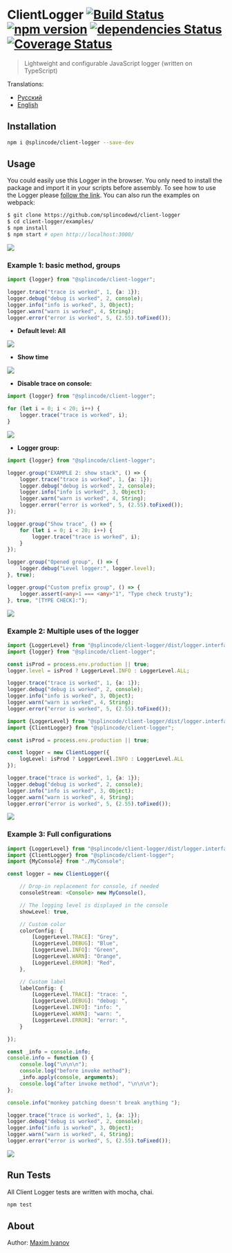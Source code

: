 # ClientLogger [![Build Status](https://travis-ci.org/splincodewd/client-logger.svg?branch=master)](https://travis-ci.org/splincodewd/client-logger) [![npm version](https://badge.fury.io/js/%40splincode%2Fclient-logger.svg)](https://badge.fury.io/js/%40splincode%2Fclient-logger) [![dependencies Status](https://david-dm.org/splincodewd/client-logger/status.svg)](https://david-dm.org/splincodewd/client-logger) [![Coverage Status](https://coveralls.io/repos/github/splincodewd/client-logger/badge.svg?branch=master)](https://coveralls.io/github/splincodewd/client-logger?branch=master)

> Lightweight and configurable JavaScript logger (written on TypeScript)

Translations:
- [Русский](https://github.com/splincodewd/client-logger/blob/master/README-ru.md)
- [English](https://github.com/splincodewd/client-logger/blob/master/README.md)

## Installation

```bash
npm i @splincode/client-logger --save-dev
```

## Usage

You could easily use this Logger in the browser. 
You only need to install the package and import it in your scripts before assembly.
To see how to use the Logger please [follow the link](http://requirebin.com/?gist=a4b2a1b162037b736deaf0cbb2e886f8).
You can also run the examples on webpack:

```bash
$ git clone https://github.com/splincodewd/client-logger 
$ cd client-logger/examples/
$ npm install
$ npm start # open http://localhost:3000/
```

![](https://habrastorage.org/webt/jf/zn/_9/jfzn_9ir8zkns2gqhp6brzoztws.gif)

### Example 1: basic method, groups

```typescript
import {logger} from "@splincode/client-logger";

logger.trace("trace is worked", 1, {a: 1});
logger.debug("debug is worked", 2, console);
logger.info("info is worked", 3, Object);
logger.warn("warn is worked", 4, String);
logger.error("error is worked", 5, (2.55).toFixed());
```

* **Default level: All**

![](https://habrastorage.org/webt/x-/bc/3b/x-bc3bztgftwzvamekuffrxcilq.png)

* **Show time**

![](https://habrastorage.org/webt/1i/lj/rh/1iljrhzeiw_3mvbaji5gcx2adnm.gif)

* **Disable trace on console:**

```typescript
import {logger} from "@splincode/client-logger";

for (let i = 0; i < 20; i++) {
    logger.trace("trace is worked", i);
}
```

![](https://habrastorage.org/webt/un/fl/81/unfl81h_wjnltr184of-vx1skio.gif)

* **Logger group:**

```typescript
import {logger} from "@splincode/client-logger";

logger.group("EXAMPLE 2: show stack", () => {
    logger.trace("trace is worked", 1, {a: 1});
    logger.debug("debug is worked", 2, console);
    logger.info("info is worked", 3, Object);
    logger.warn("warn is worked", 4, String);
    logger.error("error is worked", 5, (2.55).toFixed());
});

logger.group("Show trace", () => {
    for (let i = 0; i < 20; i++) {
        logger.trace("trace is worked", i);
    }
});

logger.group("Opened group", () => {
    logger.debug("Level logger:", logger.level);
}, true);

logger.group("Custom prefix group", () => {
    logger.assert(<any>1 === <any>"1", "Type check trusty");
}, true, "[TYPE CHECK]:");
```

![](https://habrastorage.org/webt/jg/ak/st/jgakstdrpkdyh02ml3akfxachcu.png)

### Example 2: Multiple uses of the logger

```typescript
import {LoggerLevel} from "@splincode/client-logger/dist/logger.interfaces";
import {logger} from "@splincode/client-logger";

const isProd = process.env.production || true;
logger.level = isProd ? LoggerLevel.INFO : LoggerLevel.ALL;

logger.trace("trace is worked", 1, {a: 1});
logger.debug("debug is worked", 2, console);
logger.info("info is worked", 3, Object);
logger.warn("warn is worked", 4, String);
logger.error("error is worked", 5, (2.55).toFixed());
```

```typescript
import {LoggerLevel} from "@splincode/client-logger/dist/logger.interfaces";
import {ClientLogger} from "@splincode/client-logger";

const isProd = process.env.production || true;

const logger = new ClientLogger({
    logLevel: isProd ? LoggerLevel.INFO : LoggerLevel.ALL
});

logger.trace("trace is worked", 1, {a: 1});
logger.debug("debug is worked", 2, console);
logger.info("info is worked", 3, Object);
logger.warn("warn is worked", 4, String);
logger.error("error is worked", 5, (2.55).toFixed());
```

![](https://habrastorage.org/webt/63/er/en/63erenncr7taxfg8gl7jqmjcjr8.png)

### Example 3: Full configurations

```typescript
import {LoggerLevel} from "@splincode/client-logger/dist/logger.interfaces";
import {ClientLogger} from "@splincode/client-logger";
import {MyConsole} from "./MyConsole";

const logger = new ClientLogger({

    // Drop-in replacement for console, if needed
    consoleStream: <Console> new MyConsole(),

    // The logging level is displayed in the console
    showLevel: true,

    // Custom color
    colorConfig: {
        [LoggerLevel.TRACE]: "Grey",
        [LoggerLevel.DEBUG]: "Blue",
        [LoggerLevel.INFO]: "Green",
        [LoggerLevel.WARN]: "Orange",
        [LoggerLevel.ERROR]: "Red",
    },

    // Custom label
    labelConfig: {
        [LoggerLevel.TRACE]: "trace: ",
        [LoggerLevel.DEBUG]: "debug: ",
        [LoggerLevel.INFO]: "info: ",
        [LoggerLevel.WARN]: "warn: ",
        [LoggerLevel.ERROR]: "error: ",
    }

});

const _info = console.info;
console.info = function () {
    console.log("\n\n\n");
    console.log("before invoke method");
    _info.apply(console, arguments);
    console.log("after invoke method", "\n\n\n");
};

console.info("monkey patching doesn't break anything ");

logger.trace("trace is worked", 1, {a: 1});
logger.debug("debug is worked", 2, console);
logger.info("info is worked", 3, Object);
logger.warn("warn is worked", 4, String);
logger.error("error is worked", 5, (2.55).toFixed());
```

![](https://habrastorage.org/webt/-5/we/y7/-5wey7fsz_d9bumai6zxn_ujkv8.png)

## Run Tests
All Сlient Logger tests are written with mocha, chai.

```bash
npm test
```

## About

Author: [Maxim Ivanov](https://github.com/splincode) <br>
